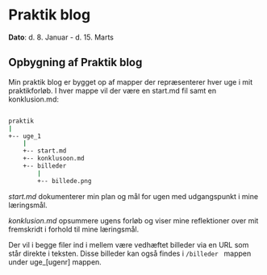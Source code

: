 # Praktik blog

**Dato**: d. 8. Januar - d. 15. Marts


## Opbygning af Praktik blog

Min praktik blog er bygget op af mapper der repræsenterer hver uge i mit praktikforløb.
I hver mappe vil der være en start.md fil samt en konklusion.md: 

```sh

praktik
|
+-- uge_1
    |
    +-- start.md
    +-- konklusoon.md
    +-- billeder
        |
        +-- billede.png

```

*start.md* dokumenterer min plan og mål for ugen med udgangspunkt i mine læringsmål.

*konklusion.md* opsummere ugens forløb og viser mine reflektioner over mit fremskridt i forhold til mine læringsmål.

Der vil i begge filer ind i mellem være vedhæftet billeder via en URL som står direkte i teksten.
Disse billeder kan også findes i ```/billeder ``` mappen under uge_[ugenr] mappen.
